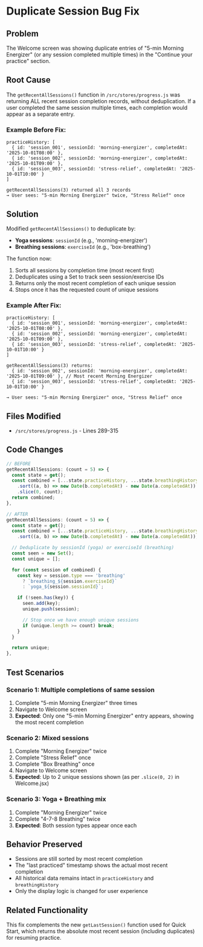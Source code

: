 # Duplicate Session Bug Fix

## Problem
The Welcome screen was showing duplicate entries of "5-min Morning Energizer" (or any session completed multiple times) in the "Continue your practice" section.

## Root Cause
The `getRecentAllSessions()` function in `/src/stores/progress.js` was returning ALL recent session completion records, without deduplication. If a user completed the same session multiple times, each completion would appear as a separate entry.

### Example Before Fix:
```
practiceHistory: [
  { id: 'session_001', sessionId: 'morning-energizer', completedAt: '2025-10-01T08:00' },
  { id: 'session_002', sessionId: 'morning-energizer', completedAt: '2025-10-01T09:00' },
  { id: 'session_003', sessionId: 'stress-relief', completedAt: '2025-10-01T10:00' }
]

getRecentAllSessions(3) returned all 3 records
→ User sees: "5-min Morning Energizer" twice, "Stress Relief" once
```

## Solution
Modified `getRecentAllSessions()` to deduplicate by:
- **Yoga sessions**: `sessionId` (e.g., 'morning-energizer')
- **Breathing sessions**: `exerciseId` (e.g., 'box-breathing')

The function now:
1. Sorts all sessions by completion time (most recent first)
2. Deduplicates using a Set to track seen session/exercise IDs
3. Returns only the most recent completion of each unique session
4. Stops once it has the requested count of unique sessions

### Example After Fix:
```
practiceHistory: [
  { id: 'session_001', sessionId: 'morning-energizer', completedAt: '2025-10-01T08:00' },
  { id: 'session_002', sessionId: 'morning-energizer', completedAt: '2025-10-01T09:00' },
  { id: 'session_003', sessionId: 'stress-relief', completedAt: '2025-10-01T10:00' }
]

getRecentAllSessions(3) returns:
  { id: 'session_002', sessionId: 'morning-energizer', completedAt: '2025-10-01T09:00' }, // Most recent Morning Energizer
  { id: 'session_003', sessionId: 'stress-relief', completedAt: '2025-10-01T10:00' }

→ User sees: "5-min Morning Energizer" once, "Stress Relief" once
```

## Files Modified
- `/src/stores/progress.js` - Lines 289-315

## Code Changes
```javascript
// BEFORE
getRecentAllSessions: (count = 5) => {
  const state = get();
  const combined = [...state.practiceHistory, ...state.breathingHistory]
    .sort((a, b) => new Date(b.completedAt) - new Date(a.completedAt))
    .slice(0, count);
  return combined;
},

// AFTER
getRecentAllSessions: (count = 5) => {
  const state = get();
  const combined = [...state.practiceHistory, ...state.breathingHistory]
    .sort((a, b) => new Date(b.completedAt) - new Date(a.completedAt));

  // Deduplicate by sessionId (yoga) or exerciseId (breathing)
  const seen = new Set();
  const unique = [];

  for (const session of combined) {
    const key = session.type === 'breathing'
      ? `breathing_${session.exerciseId}`
      : `yoga_${session.sessionId}`;

    if (!seen.has(key)) {
      seen.add(key);
      unique.push(session);

      // Stop once we have enough unique sessions
      if (unique.length >= count) break;
    }
  }

  return unique;
},
```

## Test Scenarios

### Scenario 1: Multiple completions of same session
1. Complete "5-min Morning Energizer" three times
2. Navigate to Welcome screen
3. **Expected**: Only one "5-min Morning Energizer" entry appears, showing the most recent completion

### Scenario 2: Mixed sessions
1. Complete "Morning Energizer" twice
2. Complete "Stress Relief" once
3. Complete "Box Breathing" once
4. Navigate to Welcome screen
5. **Expected**: Up to 2 unique sessions shown (as per `.slice(0, 2)` in Welcome.jsx)

### Scenario 3: Yoga + Breathing mix
1. Complete "Morning Energizer" twice
2. Complete "4-7-8 Breathing" twice
3. **Expected**: Both session types appear once each

## Behavior Preserved
- Sessions are still sorted by most recent completion
- The "last practiced" timestamp shows the actual most recent completion
- All historical data remains intact in `practiceHistory` and `breathingHistory`
- Only the display logic is changed for user experience

## Related Functionality
This fix complements the new `getLastSession()` function used for Quick Start, which returns the absolute most recent session (including duplicates) for resuming practice.
